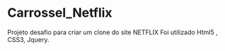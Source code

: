 # Carrossel_Netflix
Projeto desafio para criar um clone do site NETFLIX 
Foi utilizado Html5 , CSS3, Jquery.
